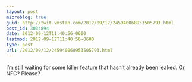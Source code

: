 ```yaml
---
layout: post
microblog: true
guid: http://twit.vmstan.com/2012/09/12/245940068953505793.html
post_id: 3034894
date: 2012-09-12T11:40:56-0600
lastmod: 2012-09-12T11:40:56-0600
type: post
url: /2012/09/12/245940068953505793.html
---
```

I’m still waiting for some killer feature that hasn’t already been leaked. Or, NFC? Please?
